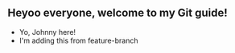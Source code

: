 ## Heyoo everyone, welcome to my Git guide!

- Yo, Johnny here!
- I'm adding this from feature-branch